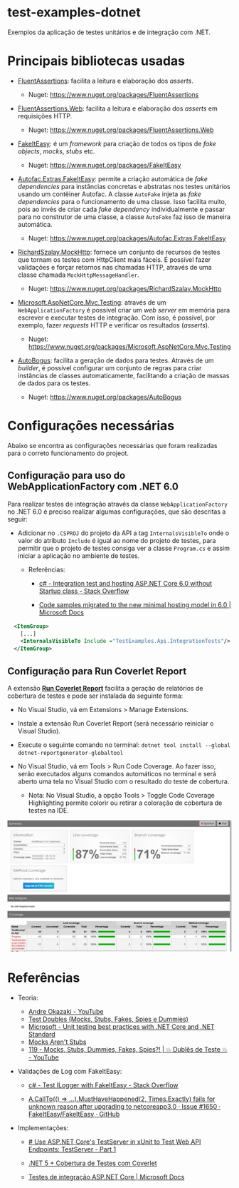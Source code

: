 # test-examples-dotnet

Exemplos da aplicação de testes unitários e de integração com .NET.

# Principais bibliotecas usadas

- [FluentAssertions](https://fluentassertions.com/): facilita a leitura e elaboração dos *asserts*.
  
  - Nuget: https://www.nuget.org/packages/FluentAssertions

- [FluentAssertions.Web](https://github.com/adrianiftode/FluentAssertions.Web): facilita a leitura e elaboração dos *asserts* em requisições HTTP.
  
  - Nuget: https://www.nuget.org/packages/FluentAssertions.Web

- [FakeItEasy](https://fakeiteasy.github.io/): é um *framework* para criação de todos os tipos de *fake objects*, *mocks*, *stubs* etc.
  
  - Nuget: https://www.nuget.org/packages/FakeItEasy

- [Autofac.Extras.FakeItEasy](https://autofac.readthedocs.io/en/latest/integration/fakeiteasy.html): permite a criação automática de *fake dependencies* para instâncias concretas e abstratas nos testes unitários usando um contêiner Autofac. A classe `AutoFake` injeta as *fake dependencies* para o funcionamento de uma classe. Isso facilita muito, pois ao invés de criar cada *fake dependency* individualmente e passar para no construtor de uma classe, a classe `AutoFake` faz isso de maneira automática.
  
  - Nuget: https://www.nuget.org/packages/Autofac.Extras.FakeItEasy

- [RichardSzalay.MockHttp](https://github.com/richardszalay/mockhttp): fornece um conjunto de recursos de testes que tornam os testes com HttpClient mais fáceis. É possível fazer validações e forçar retornos nas chamadas HTTP, através de uma classe chamada `MockHttpMessageHandler`. 
  
  - Nuget: https://www.nuget.org/packages/RichardSzalay.MockHttp

- [Microsoft.AspNetCore.Mvc.Testing](https://docs.microsoft.com/pt-br/dotnet/api/microsoft.aspnetcore.mvc.testing?view=aspnetcore-6.0): através de um `WebApplicationFactory` é possível criar um *web server* em memória para escrever e executar testes de integração.  Com isso, é possível, por exemplo, fazer *requests* HTTP e verificar os resultados (*asserts*).
  
  - Nuget: https://www.nuget.org/packages/Microsoft.AspNetCore.Mvc.Testing

- [AutoBogus](https://github.com/nickdodd79/AutoBogus): facilita a geração de dados para testes. Através de um *builder*, é possível configurar um conjunto de regras para criar instâncias de classes automaticamente, facilitando a criação de massas de dados para os testes.
  
  - Nuget: https://www.nuget.org/packages/AutoBogus

# Configurações necessárias

Abaixo se encontra as configurações necessárias que foram realizadas para o correto funcionamento do projeot.

## Configuração para uso do WebApplicationFactory com .NET 6.0

Para realizar testes de integração através da classe `WebApplicationFactory` no .NET 6.0 é preciso realizar algumas configurações, que são descritas a seguir:

- Adicionar no `.CSPROJ` do projeto da API a tag `InternalsVisibleTo` onde o valor do atributo `Include` é igual ao nome do projeto de testes, para permitir que o projeto de testes consiga ver a classe `Program.cs` e assim iniciar a aplicação no ambiente de testes.
  
  - Referências:
    
    - [c# - Integration test and hosting ASP.NET Core 6.0 without Startup class - Stack Overflow](https://stackoverflow.com/questions/70093628/integration-test-and-hosting-asp-net-core-6-0-without-startup-class)
    
    - [Code samples migrated to the new minimal hosting model in 6.0 | Microsoft Docs](https://docs.microsoft.com/en-us/aspnet/core/migration/50-to-60-samples?view=aspnetcore-6.0#aspnet-core-6-9)

```xml
  <ItemGroup>
    [...]
    <InternalsVisibleTo Include ="TestExamples.Api.IntegrationTests"/>
  </ItemGroup>
```

## Configuração para Run Coverlet Report

A extensão [**Run Coverlet Report**](https://marketplace.visualstudio.com/items?itemName=ChrisDexter.RunCoverletReport) facilita a geração de relatórios de cobertura de testes e pode ser instalada da seguinte forma:

- No Visual Studio, vá em Extensions > Manage Extensions.

- Instale a extensão Run Coverlet Report (será necessário reiniciar o Visual Studio).

- Execute o seguinte comando no terminal: `dotnet tool install --global dotnet-reportgenerator-globaltool`

- No Visual Studio, vá em Tools > Run Code Coverage. Ao fazer isso, serão executados alguns comandos automáticos no terminal e será aberto uma tela no Visual Studio com o resultado do teste de cobertura.
  
  - Nota: No Visual Studio, a opção Tools > Toggle Code Coverage Highlighting permite colorir ou retirar a coloração de cobertura de testes na IDE.

<img title="" src="./assets/code-coverage-report.png" alt="" data-align="inline">

# Referências

- Teoria:
  
  - [Andre Okazaki - YouTube](https://www.youtube.com/channel/UCsTzTl2rfPXqaKhXyRIifbA)
  - [Test Doubles (Mocks, Stubs, Fakes, Spies e Dummies)](https://medium.com/rd-shipit/test-doubles-mocks-stubs-fakes-spies-e-dummies-a5cdafcd0daf)
  - [Microsoft - Unit testing best practices with .NET Core and .NET Standard](https://docs.microsoft.com/en-us/dotnet/core/testing/unit-testing-best-practices)
  - [Mocks Aren't Stubs](https://martinfowler.com/articles/mocksArentStubs.html)
  - [119 - Mocks, Stubs, Dummies, Fakes, Spies?! | 💥 Dublês de Teste 💥 - YouTube](https://www.youtube.com/watch?v=9w4GpaOeX7M)

- Validações de Log com FakeItEasy:
  
  - [c# - Test ILogger with FakeItEasy - Stack Overflow](https://stackoverflow.com/questions/64404028/test-ilogger-with-fakeiteasy)
  
  - [A.CallTo(() =&gt; ...).MustHaveHappened(2, Times.Exactly) fails for unknown reason after upgrading to netcoreapp3.0 · Issue #1650 · FakeItEasy/FakeItEasy · GitHub](https://github.com/FakeItEasy/FakeItEasy/issues/1650)

- Implementações:
  
  - [# Use ASP.NET Core's TestServer in xUnit to Test Web API Endpoints: TestServer - Part 1](https://www.roundthecode.com/dotnet/asp-net-core-web-api/asp-net-core-testserver-xunit-test-web-api-endpoints)
  
  - [.NET 5 + Cobertura de Testes com Coverlet](https://renatogroffe.medium.com/net-5-cobertura-de-testes-com-coverlet-7cbec2f052d9)
  
  - [Testes de integração ASP.NET Core | Microsoft Docs](https://docs.microsoft.com/pt-br/aspnet/core/test/integration-tests?view=aspnetcore-6.0#basic-tests-with-the-default-webapplicationfactory)